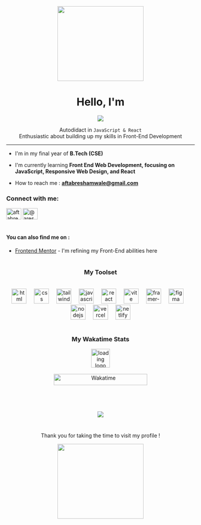 <div align="center">
  <img  width="230" height="200"src="https://media1.tenor.com/m/34qNY2r67PgAAAAC/hi-hi-there.gif"/>
</div>


<div align="center">
  
<h1 align="center">Hello, I'm </h1>

<p>
    <a href="https://github.com/mateusadada">
      <img src="https://readme-typing-svg.herokuapp.com?font=ui-monospace&weight=700&size=38&pause=1000&duration=4000&pause=500&color=FFFFFF&center=true&vCenter=true&random=false&width=1100&lines=AFTAB;A+Passionate+Front-End+Developer"/></a>
  </p>

 

Autodidact in `JavaScript & React` <br/>Enthusiastic about building up my skills in Front-End Development <br/>
</div>

----------------------------------------------------


- I'm in my final year of **B.Tech (CSE)**

- I'm currently learning **Front End Web Development, focusing on JavaScript, Responsive Web Design, and React**

- How to reach me : **aftabreshamwale@gmail.com**


<h3 align="left">Connect with me:</h3>
<p align="left">
<a href="https://linkedin.com/in/aftabreshamwale" target="blank"><img align="center" src="https://raw.githubusercontent.com/rahuldkjain/github-profile-readme-generator/master/src/images/icons/Social/linked-in-alt.svg" alt="aftabreshamwale" height="30" width="40" /></a>
<a href="https://twitter.com/@areshamwale" target="blank"><img align="center" src="https://raw.githubusercontent.com/rahuldkjain/github-profile-readme-generator/master/src/images/icons/Social/twitter.svg" alt="@areshamwale" height="30" width="40" /></a>
</p>


#
  
#### You can also find me on :
- [Frontend Mentor](https://www.frontendmentor.io/profile/Aftab1112) - I'm refining my Front-End abilities here


#

<div align="center">
  
### My Toolset

<br/>
  <img src="https://skillicons.dev/icons?i=html" height="40" alt="html logo"  />
  <img width="12" />
  <img src="https://skillicons.dev/icons?i=css" height="40" alt="css logo"  />
  <img width="12" />
  <img src="https://skillicons.dev/icons?i=tailwind" height="40" alt="tailwindcss logo"  />
  <img width="12" />
  <img src="https://skillicons.dev/icons?i=javascript" height="40" alt="javascript logo"  />
  <img width="12" />
  <img src="https://skillicons.dev/icons?i=react" height="40" alt="react logo"  />
  <img width="12" />
  <img src="https://skillicons.dev/icons?i=vite" height="40" alt="vite logo"  />
  <img width="12" />
  <img src="https://framerusercontent.com/images/48ha9ZR9oZQGQ6gZ8YUfElP3T0A.png" height="40" alt="framer-motion logo"  />
  <img width="12" />
  <img src="https://skillicons.dev/icons?i=figma" height="40" alt="figma logo"  />
  <img width="12" />
  <img src="https://skillicons.dev/icons?i=nodejs" height="40" alt="nodejs logo"  />
  <img width="12" />
  <img src="https://skillicons.dev/icons?i=vercel" height="40" alt="vercel logo"  />
  <img width="12" />
  <img src="https://skillicons.dev/icons?i=netlify" height="40" alt="netlify logo"  />
</div>

#

<div align="center">

### My Wakatime Stats


<img src="https://cdn-icons-gif.flaticon.com/8722/8722702.gif" height="50" alt="loading logo"  />

</br>
</br>

<a href="https://wakatime.com/@018d5f86-e777-46c5-9e32-bccbe9d7746c">
  <img src="https://wakatime.com/badge/user/018d5f86-e777-46c5-9e32-bccbe9d7746c.svg" alt="Wakatime" width="250" height="30">
</a>


</div>

#
</br>

<div align="center">
  
![](https://github-readme-stats.vercel.app/api/top-langs/?username=aftab1112&theme=tokyonight&hide_border=false&langs_count=4&include_all_commits=false&count_private=true&layout=compact)

</div>


#

<p align="center">Thank you for taking the time to visit my profile !</p>
<div align="center">
  <img width="230" height="200" src="https://media1.tenor.com/m/TF830aDclLsAAAAC/adi%C3%B3s.gif" />
</div>
